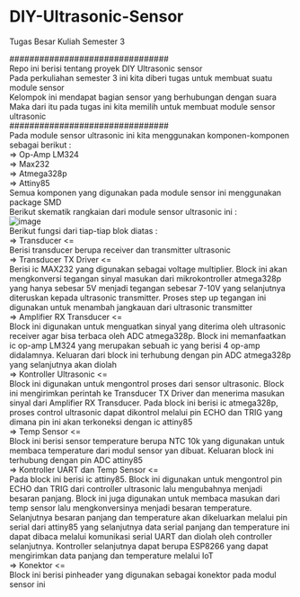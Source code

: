 # DIY-Ultrasonic-Sensor
Tugas Besar Kuliah Semester 3  

################################  
Repo ini berisi tentang proyek DIY Ultrasonic sensor  
Pada perkuliahan semester 3 ini kita diberi tugas untuk membuat suatu module sensor  
Kelompok ini mendapat bagian sensor yang berhubungan dengan suara  
Maka dari itu pada tugas ini kita memilih untuk membuat module sensor ultrasonic  
################################  
Pada module sensor ultrasonic ini kita menggunakan komponen-komponen sebagai berikut :  
=> Op-Amp LM324  
=> Max232  
=> Atmega328p  
=> Attiny85  
Semua komponen yang digunakan pada module sensor ini menggunakan package SMD  
Berikut skematik rangkaian dari module sensor ultrasonic ini :  
![image](https://user-images.githubusercontent.com/87922087/140260254-4bb3650d-98bf-4254-8854-eb126be2082e.png)  
Berikut fungsi dari tiap-tiap blok diatas :  
=> Transducer <=  
Berisi transducer berupa receiver dan transmitter ultrasonic  
=> Transducer TX Driver <=  
Berisi ic MAX232 yang digunakan sebagai voltage multiplier. Block ini akan mengkonversi tegangan sinyal masukan dari mikrokontroller atmega328p yang hanya sebesar 5V menjadi tegangan sebesar 7-10V yang selanjutnya diteruskan kepada ultrasonic transmitter. Proses step up tegangan ini digunakan untuk menambah jangkauan dari ultrasonic transmitter  
=> Amplifier RX Transducer <=  
Block ini digunakan untuk menguatkan sinyal yang diterima oleh ultrasonic receiver agar bisa terbaca oleh ADC atmega328p. Block ini memanfaatkan ic op-amp LM324 yang merupakan sebuah ic yang berisi 4 op-amp didalamnya. Keluaran dari block ini terhubung dengan pin ADC atmega328p yang selanjutnya akan diolah  
=> Kontroller Ultrasonic <=  
Block ini digunakan untuk mengontrol proses dari sensor ultrasonic. Block ini mengirimkan perintah ke Transducer TX Driver dan menerima masukan sinyal dari Amplifier RX Transducer. Pada block ini berisi ic atmega328p, proses control ultrasonic dapat dikontrol melalui pin ECHO dan TRIG yang dimana pin ini akan terkoneksi dengan ic attiny85  
=> Temp Sensor <=  
Block ini berisi sensor temperature berupa NTC 10k yang digunakan untuk membaca temperature dari modul sensor yan dibuat. Keluaran block ini terhubung dengan pin ADC attiny85  
=> Kontroller UART dan Temp Sensor <=  
Pada block ini berisi ic attiny85. Block ini digunakan untuk mengontrol pin ECHO dan TRIG dari controller ultrasonic lalu mengubahnya menjadi besaran panjang. Block ini juga digunakan untuk membaca masukan dari temp sensor lalu mengkonversinya menjadi besaran temperature. Selanjutnya besaran panjang dan temperature akan dikeluarkan melalui pin serial dari attiny85 yang selanjutnya data serial panjang dan temperature ini dapat dibaca melalui komunikasi serial UART dan diolah oleh controller selanjutnya. Kontroller selanjutnya dapat berupa ESP8266 yang dapat mengirimkan data panjang dan temperature melalui IoT  
=> Konektor <=  
Block ini berisi pinheader yang digunakan sebagai konektor pada modul sensor ini  
